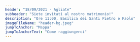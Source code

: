 ```yaml
---
header: "18/09/2021 - Agliate"
subheader: "Siete invitati al nostro matrimonio!"
description: "Ore 11:00, Basilica dei Santi Pietro e Paolo"
imageFileName: "header-bg.jpeg"
jumpToAnchor: "Mappa"
jumpToAnchorText: "Come raggiungerci"
---
```

